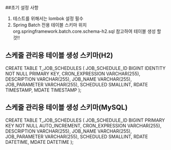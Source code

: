 ##초기 설정 사항
1. 테스트를 위해서는 lombok 설정 필수
2. Spring Batch 전용 테이블 스키마 위치 org.springframework.batch.core.schema-h2.sql 참고하여 테이블 생성 할 것!!
## 스케줄 관리용 테이블 생성 스키마(H2)
CREATE TABLE T_JOB_SCHEDULES
(
    JOB_SCHEDULE_ID BIGINT IDENTITY NOT NULL PRIMARY KEY,
    CRON_EXPRESSION VARCHAR(255),
    DESCRIPTION VARCHAR(255),
    JOB_NAME VARCHAR(255),
    JOB_PARAMETER VARCHAR(255),
    SCHEDULED SMALLINT,
    RDATE TIMESTAMP,
    MDATE TIMESTAMP
);
## 스케줄 관리용 테이블 생성 스키마(MySQL)
CREATE TABLE T_JOB_SCHEDULES
(
    JOB_SCHEDULE_ID BIGINT PRIMARY KEY NOT NULL AUTO_INCREMENT,
    CRON_EXPRESSION VARCHAR(255),
    DESCRIPTION VARCHAR(255),
    JOB_NAME VARCHAR(255),
    JOB_PARAMETER VARCHAR(255),
    SCHEDULED SMALLINT,
    RDATE DATETIME,
    MDATE DATETIME
);
